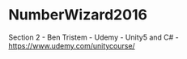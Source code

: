 # NumberWizard2016
Section 2 - Ben Tristem - Udemy - Unity5 and C# - https://www.udemy.com/unitycourse/ 
